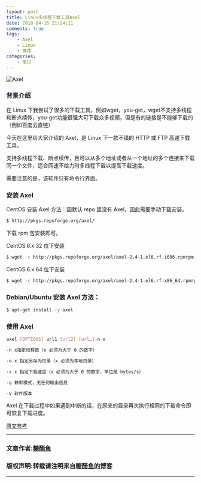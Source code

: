 ```yaml
---
layout: post
title: Linux多线程下载工具Axel
date: 2018-04-16 21:24:11
comments: true
tags:
    - Axel
    - Linux
    - 推荐
categories:
    - 笔记
---
```


![Axel](https://ws4.sinaimg.cn/large/006tNbRwly1fwblvyxb5sj30k10b6whk.jpg)

### 背景介绍

在 Linux 下我尝试了很多的下载工具，例如wget，you-get，wget不支持多线程和断点续传，you-get功能很强大可下载众多视频，但是有的链接是不能够下载的（例如百度云直链）

<!-- more -->

今天在这里给大家介绍的 Axel，是 Linux 下一款不错的 HTTP 或 FTP 高速下载工具。

支持多线程下载、断点续传，且可以从多个地址或者从一个地址的多个连接来下载同一个文件，适合网速不给力时多线程下载以提高下载速度。

需要注意的是，该软件只有命令行界面。

### 安装 Axel 
CentOS 安装 Axel 方法：因默认 repo 里没有 Axel，因此需要手动下载安装。
``` bash
$ http://pkgs.repoforge.org/axel/ 
```

下载 rpm 包安装即可。

CentOS 6.x 32 位下安装
``` bash
$ wget -c http://pkgs.repoforge.org/axel/axel-2.4-1.el6.rf.i686.rpmrpm -ivh axel-2.4-1.el6.rf.i686.rpm
```

CentOS 6.x 64 位下安装
``` bash
$ wget -c http://pkgs.repoforge.org/axel/axel-2.4-1.el6.rf.x86_64.rpmrpm -ivh axel-2.4-1.el6.rf.x86_64.rpm
```

### Debian/Ubuntu 安装 Axel 方法：
``` bash
$ apt-get install -y axel
```

### 使用 Axel
``` bash
axel [OPTIONS] url1 [url2] [url…]-n x 

-n x指定线程数（x 必须为大于 0 的数字）

-o x 指定另存为目录（x 必须为本地目录）

-s x 指定下载速度（x 必须为大于 0 的数字，单位是 bytes/s）

-q 静默模式，无任何输出信息

-V 软件版本
```

Axel 在下载过程中如果遇到中断的话，在原来的目录再次执行相同的下载命令即可恢复下载进度。


[原文参考](https://www.jianshu.com/p/b48bc0ba9432)


---
### 文章作者:[糖醋鱼](http://zzutcy.top)

### 版权声明:转载请注明来自[糖醋鱼的博客](http://zzutcy.top)
---